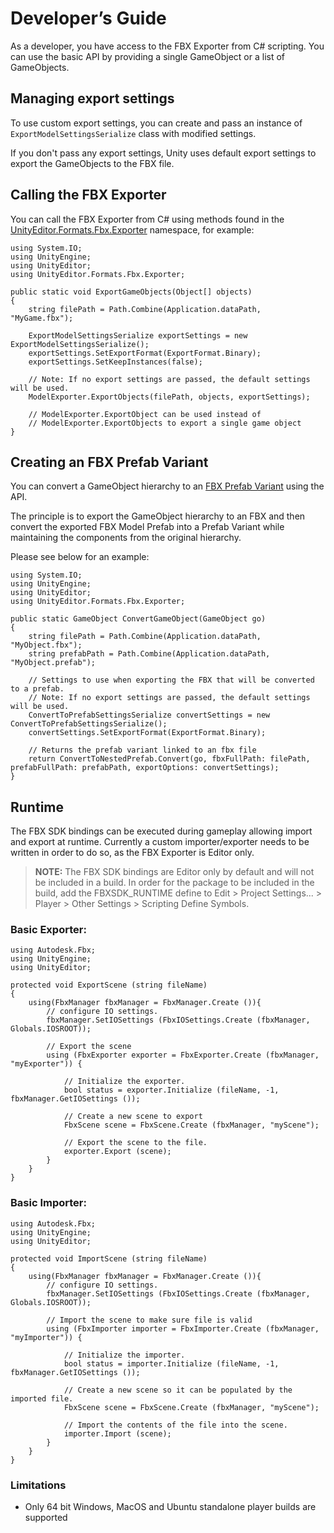 # Developer’s Guide

As a developer, you have access to the FBX Exporter from C# scripting. You can use the basic API by providing a single GameObject or a list of GameObjects. 

## Managing export settings

To use custom export settings, you can create and pass an instance of `ExportModelSettingsSerialize` class with modified settings.

If you don't pass any export settings, Unity uses default export settings to export the GameObjects to the FBX file.

## Calling the FBX Exporter

You can call the FBX Exporter from C# using methods found in the [UnityEditor.Formats.Fbx.Exporter](UnityEditor.Formats.Fbx.Exporter.html) namespace, for example:

```
using System.IO;
using UnityEngine;
using UnityEditor;
using UnityEditor.Formats.Fbx.Exporter;

public static void ExportGameObjects(Object[] objects)
{
    string filePath = Path.Combine(Application.dataPath, "MyGame.fbx");

    ExportModelSettingsSerialize exportSettings = new ExportModelSettingsSerialize();
    exportSettings.SetExportFormat(ExportFormat.Binary);
    exportSettings.SetKeepInstances(false);

    // Note: If no export settings are passed, the default settings will be used.
    ModelExporter.ExportObjects(filePath, objects, exportSettings);

    // ModelExporter.ExportObject can be used instead of 
    // ModelExporter.ExportObjects to export a single game object
}
```

## Creating an FBX Prefab Variant 

You can convert a GameObject hierarchy to an [FBX Prefab Variant](../manual/prefabs.html) using the API. 

The principle is to export the GameObject hierarchy to an FBX and then convert the exported FBX Model Prefab into a Prefab Variant while maintaining the components from the original hierarchy.

Please see below for an example:

```
using System.IO;
using UnityEngine;
using UnityEditor;
using UnityEditor.Formats.Fbx.Exporter;

public static GameObject ConvertGameObject(GameObject go)
{
    string filePath = Path.Combine(Application.dataPath, "MyObject.fbx");
    string prefabPath = Path.Combine(Application.dataPath, "MyObject.prefab");

    // Settings to use when exporting the FBX that will be converted to a prefab.
    // Note: If no export settings are passed, the default settings will be used.
    ConvertToPrefabSettingsSerialize convertSettings = new ConvertToPrefabSettingsSerialize();
    convertSettings.SetExportFormat(ExportFormat.Binary);

    // Returns the prefab variant linked to an fbx file
    return ConvertToNestedPrefab.Convert(go, fbxFullPath: filePath, prefabFullPath: prefabPath, exportOptions: convertSettings);
}
```


## Runtime

The FBX SDK bindings can be executed during gameplay allowing import and export at runtime. Currently a custom importer/exporter needs to be written in order to do so, as the FBX Exporter is Editor only.

> **NOTE:** The FBX SDK bindings are Editor only by default and will not be included in a build. In order for the package to be included in the build, add the FBXSDK_RUNTIME define to Edit > Project Settings... > Player > Other Settings > Scripting Define Symbols.

### Basic Exporter:

```
using Autodesk.Fbx;
using UnityEngine;
using UnityEditor;

protected void ExportScene (string fileName)
{
    using(FbxManager fbxManager = FbxManager.Create ()){
        // configure IO settings.
        fbxManager.SetIOSettings (FbxIOSettings.Create (fbxManager, Globals.IOSROOT));
        
        // Export the scene
        using (FbxExporter exporter = FbxExporter.Create (fbxManager, "myExporter")) {

            // Initialize the exporter.
            bool status = exporter.Initialize (fileName, -1, fbxManager.GetIOSettings ());

            // Create a new scene to export
            FbxScene scene = FbxScene.Create (fbxManager, "myScene");

            // Export the scene to the file.
            exporter.Export (scene);
        }
    }
}
```

### Basic Importer:

```
using Autodesk.Fbx;
using UnityEngine;
using UnityEditor;

protected void ImportScene (string fileName)
{
    using(FbxManager fbxManager = FbxManager.Create ()){
        // configure IO settings.
        fbxManager.SetIOSettings (FbxIOSettings.Create (fbxManager, Globals.IOSROOT));
        
        // Import the scene to make sure file is valid
        using (FbxImporter importer = FbxImporter.Create (fbxManager, "myImporter")) {

            // Initialize the importer.
            bool status = importer.Initialize (fileName, -1, fbxManager.GetIOSettings ());

            // Create a new scene so it can be populated by the imported file.
            FbxScene scene = FbxScene.Create (fbxManager, "myScene");

            // Import the contents of the file into the scene.
            importer.Import (scene);
        }
    }
}
```

### Limitations

* Only 64 bit Windows, MacOS and Ubuntu standalone player builds are supported